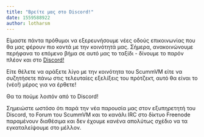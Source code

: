 ```yaml
---
title: "Βρείτε μας στο Discord!"
date: 1559588922
author: lotharsm
---
```


Είμαστε πάντα πρόθυμοι να εξερευνήσουμε νέες οδούς επικοινωνίας που θα μας φέρουν πιο κοντά με την κοινότητά μας. Σήμερα, ανακοινώνουμε περήφανα το επόμενο βήμα σε αυτό μας το ταξίδι - δίνουμε το παρόν πλέον και στο [Discord!](https://discord.gg/5D8yTtF)

Είτε θέλετε να αράξετε λίγο με την κοινότητα του ScummVM είτε να συζητήσετε πάνω στις τελευταίες εξελίξεις του πρότζεκτ, αυτό θα είναι το (νέο!) μέρος για να έρθετε!

Θα τα πούμε λοιπόν από το Discord!

Σημειώστε ωστόσο ότι παρά την νέα παρουσία μας στον εξυπηρετητή του Discord, το Forum του ScummVM και το κανάλι IRC στο δίκτυο Freenode παραμένουν διαθέσιμα και δεν έχουμε κανένα απολύτως σχέδιο να τα εγκαταλείψουμε στο μέλλον.

